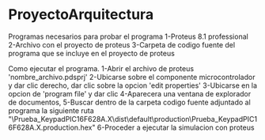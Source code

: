 # ProyectoArquitectura

Programas necesarios para probar el programa
1-Proteus 8.1 professional
2-Archivo con el proyecto de proteus
3-Carpeta de codigo fuente del programa que se incluye en el proyecto de proteus

Como ejecutar el programa.
1-Abrir el archivo de proteus 'nombre_archivo.pdsprj'
2-Ubicarse sobre el componente microcontrolador y dar clic derecho, dar clic sobre la opcion 'edit properties'
3-Ubicarse en la opcion de 'program file' y dar clic
4-Aparecera una ventana de explorador de documentos,
5-Buscar dentro de la carpeta codigo fuente adjuntado al programa la siguiente ruta "\Prueba_KeypadPIC16F628A.X\dist\default\production\Prueba_KeypadPIC16F628A.X.production.hex"
6-Proceder a ejecutar la simulacion con proteus
